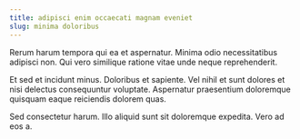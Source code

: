 ```yaml
---
title: adipisci enim occaecati magnam eveniet
slug: minima doloribus
---
```


Rerum harum tempora qui ea et aspernatur. Minima odio necessitatibus adipisci non. Qui vero similique ratione vitae unde neque reprehenderit.

Et sed et incidunt minus. Doloribus et sapiente. Vel nihil et sunt dolores et nisi delectus consequuntur voluptate. Aspernatur praesentium doloremque quisquam eaque reiciendis dolorem quas.

Sed consectetur harum. Illo aliquid sunt sit doloremque expedita. Vero ad eos a.
